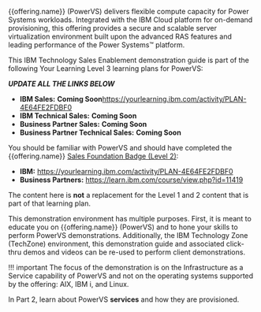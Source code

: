 {{offering.name}} (PowerVS) delivers flexible compute capacity for Power Systems workloads. Integrated with the IBM Cloud platform for on-demand provisioning, this offering provides a secure and scalable server virtualization environment built upon the advanced RAS features and leading performance of the Power Systems™ platform.

This IBM Technology Sales Enablement demonstration guide is part of the following Your Learning Level 3 learning plans for PowerVS:

***UPDATE ALL THE LINKS BELOW***

- **IBM Sales:** **Coming Soon**<a href="https://yourlearning.ibm.com/activity/PLAN-4E64FE2FDBF0" target="_blank">https://yourlearning.ibm.com/activity/PLAN-4E64FE2FDBF0</a>
- **IBM Technical Sales:** **Coming Soon**
- **Business Partner Sales:** **Coming Soon**
- **Business Partner Technical Sales:** **Coming Soon**

 You should be familiar with PowerVS and should have completed the {{offering.name}} <a href="https://yourlearning.ibm.com/activity/PLAN-4E64FE2FDBF0" target="_blank">Sales Foundation Badge (Level 2)</a>:

- **IBM:** <a href="https://yourlearning.ibm.com/activity/PLAN-4E64FE2FDBF0" target="_blank">https://yourlearning.ibm.com/activity/PLAN-4E64FE2FDBF0</a>
- **Business Partners:** <a href="https://learn.ibm.com/course/view.php?id=11419" target="_blank">https://learn.ibm.com/course/view.php?id=11419</a>

The content here is **not** a replacement for the Level 1 and 2 content that is part of that learning plan.

This demonstration environment has multiple purposes. First, it is meant to educate you on {{offering.name}} (PowerVS) and to hone your skills to perform PowerVS demonstrations. Additionally, the IBM Technology Zone (TechZone) environment, this demonstration guide and associated click-thru demos and videos can be re-used to perform client demonstrations.

!!! important
    The focus of the demonstration is on the Infrastructure as a Service capability of PowerVS and not on the operating systems supported by the offering: AIX, IBM i, and Linux.

In Part 2, learn about PowerVS **services** and how they are provisioned.
